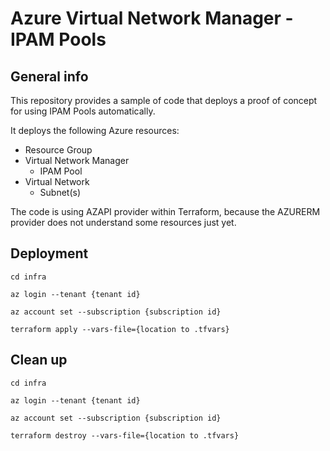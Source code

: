 # Azure Virtual Network Manager - IPAM Pools

## General info

This repository provides a sample of code that deploys a proof of concept for using IPAM Pools automatically.

It deploys the following Azure resources:
- Resource Group
- Virtual Network Manager
    - IPAM Pool
- Virtual Network
    - Subnet(s)

The code is using AZAPI provider within Terraform, because the AZURERM provider does not understand some resources just yet.

## Deployment

`cd infra`

`az login --tenant {tenant id}`

`az account set --subscription {subscription id}`

`terraform apply --vars-file={location to .tfvars}`

## Clean up

`cd infra`

`az login --tenant {tenant id}`

`az account set --subscription {subscription id}`

`terraform destroy --vars-file={location to .tfvars}`